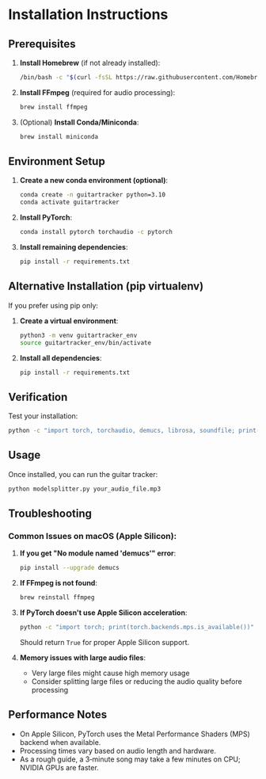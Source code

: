 # Installation Instructions

## Prerequisites

1. **Install Homebrew** (if not already installed):
   ```bash
   /bin/bash -c "$(curl -fsSL https://raw.githubusercontent.com/Homebrew/install/HEAD/install.sh)"
   ```

2. **Install FFmpeg** (required for audio processing):
   ```bash
   brew install ffmpeg
   ```

3. (Optional) **Install Conda/Miniconda**:
   ```bash
   brew install miniconda
   ```

## Environment Setup

1. **Create a new conda environment (optional)**:
   ```bash
   conda create -n guitartracker python=3.10
   conda activate guitartracker
   ```

2. **Install PyTorch**:
   ```bash
   conda install pytorch torchaudio -c pytorch
   ```

3. **Install remaining dependencies**:
   ```bash
   pip install -r requirements.txt
   ```

## Alternative Installation (pip virtualenv)

If you prefer using pip only:

1. **Create a virtual environment**:
   ```bash
   python3 -m venv guitartracker_env
   source guitartracker_env/bin/activate
   ```

2. **Install all dependencies**:
   ```bash
   pip install -r requirements.txt
   ```

## Verification

Test your installation:

```bash
python -c "import torch, torchaudio, demucs, librosa, soundfile; print('All dependencies installed successfully!')"
```

## Usage

Once installed, you can run the guitar tracker:

```bash
python modelsplitter.py your_audio_file.mp3
```

## Troubleshooting

### Common Issues on macOS (Apple Silicon):

1. **If you get "No module named 'demucs'" error**:
   ```bash
   pip install --upgrade demucs
   ```

2. **If FFmpeg is not found**:
   ```bash
   brew reinstall ffmpeg
   ```

3. **If PyTorch doesn't use Apple Silicon acceleration**:
   ```bash
   python -c "import torch; print(torch.backends.mps.is_available())"
   ```
   Should return `True` for proper Apple Silicon support.

4. **Memory issues with large audio files**:
   - Very large files might cause high memory usage
   - Consider splitting large files or reducing the audio quality before processing

## Performance Notes

- On Apple Silicon, PyTorch uses the Metal Performance Shaders (MPS) backend when available.
- Processing times vary based on audio length and hardware.
- As a rough guide, a 3‑minute song may take a few minutes on CPU; NVIDIA GPUs are faster.